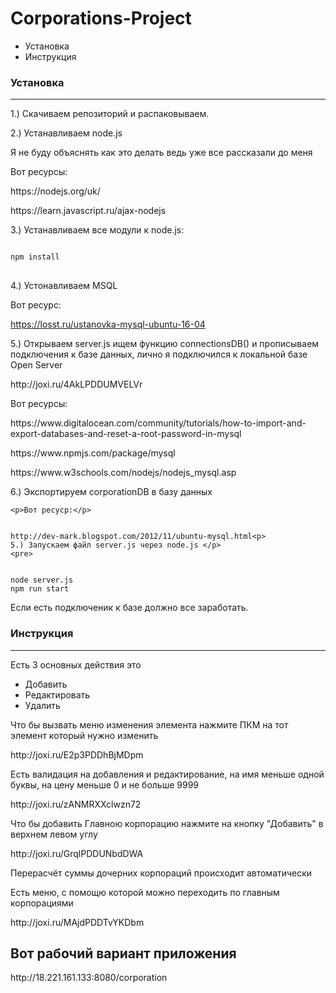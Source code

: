 # Corporations-Project

<ul>
	<li>
		Установка</li>
	<li>
		Инструкция</li>
</ul>
<h3><strong>Установка</strong></h3>
<hr>
<p>
	1.) Скачиваем репозиторий и распаковываем.</p>
<p>
	2.) Устанавливаем node.js&nbsp;</p>
<p>
	Я не буду объяснять как это делать ведь уже все рассказали до меня</p>
<p>
	Вот ресурсы:</p>
<p>
	https://nodejs.org/uk/</p>
<p>
	https://learn.javascript.ru/ajax-nodejs</p>
<p>
	3.) Устанавливаем все модули к node.js:</p>
<pre>
<code>
npm install
</code>
</pre>
 
 <p>4.) Устонавливаем MSQL</p>
 
 <p>Вот ресурс:</p>
 
 https://losst.ru/ustanovka-mysql-ubuntu-16-04
 
<p>5.) Открываем server.js ищем функцию connectionsDB() и прописываем подключения к базе данных, лично я подключился к локальной базе Open Server</p>
http://joxi.ru/4AkLPDDUMVELVr
<p>
	Вот ресурсы:</p>
<p>
	https://www.digitalocean.com/community/tutorials/how-to-import-and-export-databases-and-reset-a-root-password-in-mysql</p>
<p>
	https://www.npmjs.com/package/mysql</p>
<p>
	https://www.w3schools.com/nodejs/nodejs_mysql.asp</p><p> 6.) Экспортируем corporationDB в базу данных </p>
	
	
	<p>Вот ресуср:</p>
	
	
	http://dev-mark.blogspot.com/2012/11/ubuntu-mysql.html<p>
	5.) Запускаем файл server.js через node.js </p>
	<pre>
<code>
node server.js
npm run start
</code>
</pre>

<p>
	Если есть подключеник к базе должно все заработать.</p>
<h3><strong>Инструкция</strong></h3>	
<hr>

	
	
<p>
	Есть 3 основных действия это&nbsp;</p>
<ul>
	<li>
		Добавить</li>
	<li>
		Редактировать</li>
	<li>
		Удалить</li>
</ul>
<p>Что бы вызвать меню изменения элемента нажмите ПКМ на тот элемент который нужно изменить</p>
	http://joxi.ru/E2p3PDDhBjMDpm
	
	
<p>Есть валидация на добавления и редактирование, на имя меньше одной буквы, на цену меньше 0 и не больше 9999</p>
	http://joxi.ru/zANMRXXclwzn72
	
	
<p>Что бы добавить Главною корпорацию нажмите на кнопку &quot;Добавить&quot; в верхнем левом углу</p>
http://joxi.ru/GrqlPDDUNbdDWA


<p>Перерасчёт суммы дочерних корпораций происходит автоматически</p>

	
<p>Есть меню, с помощю которой можно переходить по главным корпорациями</p>
	http://joxi.ru/MAjdPDDTvYKDbm
	
<h2>Вот рабочий вариант приложения</h2>
http://18.221.161.133:8080/corporation
	
<!--<p>Для более удобного скрола используйте комбинацию shift + колесико мышки</p>
